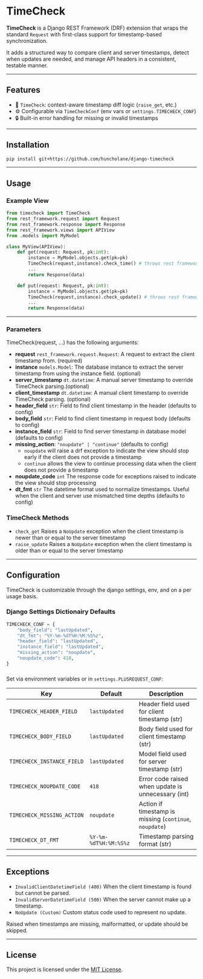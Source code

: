 # TimeCheck

**TimeCheck** is a Django REST Framework (DRF) extension that wraps the standard `Request` with first-class support for timestamp-based synchronization.

It adds a structured way to compare client and server timestamps, detect when updates are needed, and manage API headers in a consistent, testable manner.

---

## Features

- 🧠 `TimeCheck`: context-aware timestamp diff logic (`raise_get`, etc.)
- ⚙️ Configurable via `TimeCheckConf` (env vars or `settings.TIMECHECK_CONF`)
- 🔒 Built-in error handling for missing or invalid timestamps

---

## Installation

```bash
pip install git+https://github.com/huncholane/django-timecheck
````

---

## Usage

### Example View

```python
from timecheck import TimeCheck
from rest_framework.request import Request
from rest_framework.response import Response
from rest_framework.views import APIView
from .models import MyModel

class MyView(APIView):
    def get(request: Request, pk:int):
        instance = MyModel.objects.get(pk=pk)
        TimeCheck(request,instance).check_time() # throws rest framework exception
        ...
        return Response(data)

    def put(request: Request, pk:int):
        instance = MyModel.objects.get(pk=pk)
        TimeCheck(request,instance).check_update() # throws rest framework exception
        ...
        return Response(data)
```

---

### Parameters

TimeCheck(request, ...) has the following arguments:

- **request** `rest_framework.request.Request`: A request to extract the client timestamp from. (required)
- **instance** `models.Model`: The database instance to extract the server timestamp from using the instance field. (optional)
- **server_timestamp** `dt.datetime`: A manual server timestamp to override TimeCheck parsing.(optional)
- **client_timestamp** `dt.datetime`: A manual client timestamp to override TimeCheck parsing. (optional)
- **header_field** `str`: Field to find client timestamp in the header (defaults to config)
- **body_field** `str`: Field to find client timestamp in request body (defaults to config)
- **instance_field** `str`: Field to find server timestamp in database model (defaults to config)
- **missing_action**: `"noupdate" | "continue"` (defaults to config)
  - `noupdate` will raise a drf exception to indicate the view should stop early if the client does not provide a timestamp
  - `continue` allows the view to continue processing data when the client does not provide a timestamp
- **noupdate_code** `int` The response code for exceptions raised to indicate the view should stop processing
- **dt_fmt** `str` The datetime format used to normalize timestamps. Useful when the client and server use mismatched time depths (defaults to config)

### TimeCheck Methods

- `check_get` Raises a `NoUpdate` exception when the client timestamp is newer than or equal to the server timestamp
- `raise_update` Raises a `NoUpdate` exception when the client timestamp is older than or equal to the server timestamp

---

## Configuration

TimeCheck is customizable through the django settings, env, and on a per usage basis.

### Django Settings Dictionairy Defaults

```python
TIMECHECK_CONF = {
    "body_field": "lastUpdated",
    "dt_fmt": "%Y-%m-%dT%H:%M:%S%z",
    "header_field": "lastUpdated",
    "instance_field": "lastUpdated",
    "missing_action": "noupdate",
    "noupdate_code": 418,
}
```

###

Set via environment variables or in `settings.PLUSREQUEST_CONF`:

| Key                                    | Default               | Description                                                   |
| -------------------------------------- | --------------------- | ------------------------------------------------------------- |
| `TIMECHECK_HEADER_FIELD`   | `lastUpdated`         | Header field used for client timestamp (str)                        |
| `TIMECHECK_BODY_FIELD`     | `lastUpdated`         | Body field used for client timestamp (str)                         |
| `TIMECHECK_INSTANCE_FIELD` | `lastUpdated`         | Model field used for server timestamp (str)                         |
| `TIMECHECK_NOUPDATE_CODE`            | `418`                 | Error code raised when update is unnecessary (int)                 |
| `TIMECHECK_MISSING_ACTION`           | `noupdate`            | Action if timestamp is missing (`continue`, `noupdate`) |
| `TIMECHECK_DT_FMT`          | `%Y-%m-%dT%H:%M:%S%z` | Timestamp parsing format (str)                                     |

---

## Exceptions

- `InvalidClientDatetimeField (400)` When the client timestamp is found but cannot be parsed.
- `InvalidServerDatetimeField (500)` When the server cannot make up a timestamp.
- `NoUpdate (Custom)` Custom status code used to represent no update.

Raised when timestamps are missing, malformatted, or update should be skipped.

---

## License

This project is licensed under the [MIT License](LICENSE).
